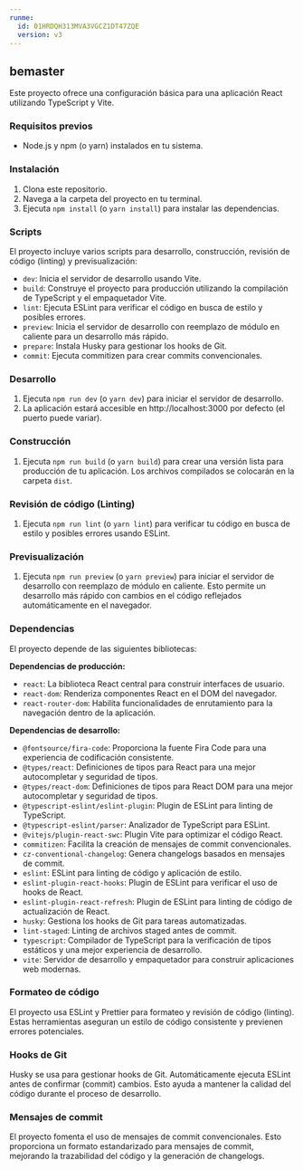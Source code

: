 ```yaml
---
runme:
  id: 01HRDQH313MVA3VGCZ1DT47ZQE
  version: v3
---
```


## bemaster

Este proyecto ofrece una configuración básica para una aplicación React utilizando TypeScript y Vite.

### Requisitos previos

- Node.js y npm (o yarn) instalados en tu sistema.

### Instalación

1. Clona este repositorio.
2. Navega a la carpeta del proyecto en tu terminal.
3. Ejecuta `npm install` (o `yarn install`) para instalar las dependencias.

### Scripts

El proyecto incluye varios scripts para desarrollo, construcción, revisión de código (linting) y previsualización:

- `dev`: Inicia el servidor de desarrollo usando Vite.
- `build`: Construye el proyecto para producción utilizando la compilación de TypeScript y el empaquetador Vite.
- `lint`: Ejecuta ESLint para verificar el código en busca de estilo y posibles errores.
- `preview`: Inicia el servidor de desarrollo con reemplazo de módulo en caliente para un desarrollo más rápido.
- `prepare`: Instala Husky para gestionar los hooks de Git.
- `commit`: Ejecuta commitizen para crear commits convencionales.

### Desarrollo

1. Ejecuta `npm run dev` (o `yarn dev`) para iniciar el servidor de desarrollo.
2. La aplicación estará accesible en http://localhost:3000 por defecto (el puerto puede variar).

### Construcción

1. Ejecuta `npm run build` (o `yarn build`) para crear una versión lista para producción de tu aplicación. Los archivos compilados se colocarán en la carpeta `dist`.

### Revisión de código (Linting)

1. Ejecuta `npm run lint` (o `yarn lint`) para verificar tu código en busca de estilo y posibles errores usando ESLint.

### Previsualización

1. Ejecuta `npm run preview` (o `yarn preview`) para iniciar el servidor de desarrollo con reemplazo de módulo en caliente. Esto permite un desarrollo más rápido con cambios en el código reflejados automáticamente en el navegador.

### Dependencias

El proyecto depende de las siguientes bibliotecas:

**Dependencias de producción:**

- `react`: La biblioteca React central para construir interfaces de usuario.
- `react-dom`: Renderiza componentes React en el DOM del navegador.
- `react-router-dom`: Habilita funcionalidades de enrutamiento para la navegación dentro de la aplicación.

**Dependencias de desarrollo:**

- `@fontsource/fira-code`: Proporciona la fuente Fira Code para una experiencia de codificación consistente.
- `@types/react`: Definiciones de tipos para React para una mejor autocompletar y seguridad de tipos.
- `@types/react-dom`: Definiciones de tipos para React DOM para una mejor autocompletar y seguridad de tipos.
- `@typescript-eslint/eslint-plugin`: Plugin de ESLint para linting de TypeScript.
- `@typescript-eslint/parser`: Analizador de TypeScript para ESLint.
- `@vitejs/plugin-react-swc`: Plugin Vite para optimizar el código React.
- `commitizen`: Facilita la creación de mensajes de commit convencionales.
- `cz-conventional-changelog`: Genera changelogs basados en mensajes de commit.
- `eslint`: ESLint para linting de código y aplicación de estilo.
- `eslint-plugin-react-hooks`: Plugin de ESLint para verificar el uso de hooks de React.
- `eslint-plugin-react-refresh`: Plugin de ESLint para linting de código de actualización de React.
- `husky`: Gestiona los hooks de Git para tareas automatizadas.
- `lint-staged`: Linting de archivos staged antes de commit.
- `typescript`: Compilador de TypeScript para la verificación de tipos estáticos y una mejor experiencia de desarrollo.
- `vite`: Servidor de desarrollo y empaquetador para construir aplicaciones web modernas.

### Formateo de código

El proyecto usa ESLint y Prettier para formateo y revisión de código (linting). Estas herramientas aseguran un estilo de código consistente y previenen errores potenciales.

### Hooks de Git

Husky se usa para gestionar hooks de Git. Automáticamente ejecuta ESLint antes de confirmar (commit) cambios. Esto ayuda a mantener la calidad del código durante el proceso de desarrollo.

### Mensajes de commit

El proyecto fomenta el uso de mensajes de commit convencionales. Esto proporciona un formato estandarizado para mensajes de commit, mejorando la trazabilidad del código y la generación de changelogs.
